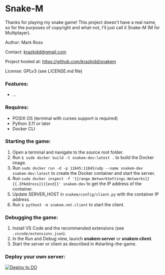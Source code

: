 # Snake-M

Thanks for playing my snake game! This project doesn't have a real
name, so for the purposes of copyright and what-not, I'll just call it
Snake-M (M for Multiplayer).

Author: Mark Ross

Contact: krazkidd@gmail.com

Project hosted at: https://github.com/krazkidd/snakem

License: GPLv3 (see LICENSE.md file)

### Features:

- ...

### Requires:

- POSIX OS (terminal with curses support is required)
- Python 3.11 or later
- Docker CLI

### Starting the game:

1. Open a terminal and navigate to the source root folder.
2. Run `$ sudo docker build -t snakem-dev:latest .` to build the Docker image.
3. Run `sudo docker run -d -p 11845:11845/udp --name snakem-dev snakem-dev:latest` to create the Docker container and start the server.
4. Run `sudo docker inspect -f '{{range.NetworkSettings.Networks}}{{.IPAddress}}{{end}}' snakem-dev` to get the IP address of the container.
5. Update SERVER_HOST in `snakem/config/client.py` with the container IP address.
6. Run `$ python3 -m snakem.net.client` to start the client.

### Debugging the game:

1. Install VS Code and the recommended extensions (see `.vscode/extensions.json`).
2. In the Run and Debug view, launch **snakem server** or **snakem client**.
3. Start the server or client as described in #starting-the-game.

### Deploy your own server:

[![Deploy to DO](https://www.deploytodo.com/do-btn-blue.svg)](https://cloud.digitalocean.com/apps/new?repo=https://github.com/krazkidd/snakem/tree/master&refcode=b9ac212b7d29)
